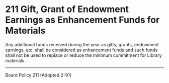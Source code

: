 # 211 Gift, Grant of Endowment Earnings as Enhancement Funds for Materials

Any additional funds received during the year as gifts, grants, endowment earnings, etc. shall be considered as enhancement funds and such funds shall not be used to replace or reduce the minimum commitment for Library materials.

---

Board Policy 211 (Adopted 2-91)
